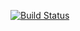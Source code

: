 [![Build Status](https://travis-ci.org/mysterycommand/biz-card.png?branch=master)](https://travis-ci.org/mysterycommand/biz-card)